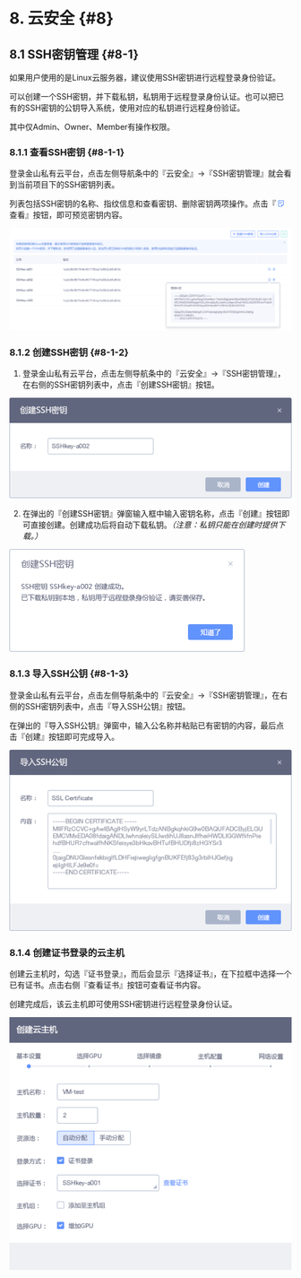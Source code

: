 # 8. 云安全 {#8}

## 8.1 SSH密钥管理 {#8-1}

如果用户使用的是Linux云服务器，建议使用SSH密钥进行远程登录身份验证。


可以创建一个SSH密钥，并下载私钥，私钥用于远程登录身份认证。也可以把已有的SSH密钥的公钥导入系统，使用对应的私钥进行远程身份验证。

其中仅Admin、Owner、Member有操作权限。

### 8.1.1 查看SSH密钥 {#8-1-1}

登录金山私有云平台，点击左侧导航条中的『云安全』->『SSH密钥管理』就会看到当前项目下的SSH密钥列表。

列表包括SSH密钥的名称、指纹信息和查看密钥、删除密钥两项操作。点击『 ![](/assets/note.png) 查看』按钮，即可预览密钥内容。

![](/assets/SSH密钥列表.png)

### 8.1.2 创建SSH密钥 {#8-1-2}

1. 登录金山私有云平台，点击左侧导航条中的『云安全』->『SSH密钥管理』，在右侧的SSH密钥列表中，点击『创建SSH密钥』按钮。

![](/assets/创建密钥.png)

2. 在弹出的『创建SSH密钥』弹窗输入框中输入密钥名称，点击『创建』按钮即可直接创建。创建成功后将自动下载私钥。*（注意：私钥只能在创建时提供下载。）*

![](/assets/创建密钥提示.png)

### 8.1.3 导入SSH公钥 {#8-1-3}

登录金山私有云平台，点击左侧导航条中的『云安全』->『SSH密钥管理』，在右侧的SSH密钥列表中，点击『导入SSH公钥』按钮。

在弹出的『导入SSH公钥』弹窗中，输入公名称并粘贴已有密钥的内容，最后点击『创建』按钮即可完成导入。

![](/assets/导入公钥.png)

### 8.1.4 创建证书登录的云主机

创建云主机时，勾选『证书登录』，而后会显示『选择证书』，在下拉框中选择一个已有证书。点击右侧『查看证书』按钮可查看证书内容。

创建完成后，该云主机即可使用SSH密钥进行远程登录身份认证。

![](/assets/云主机创建-证书.png)








